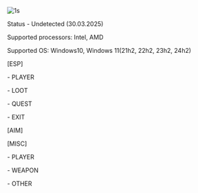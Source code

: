 ![1s](https://github.com/user-attachments/assets/d84f747b-658e-4012-ad85-77b0e07b22c9)

<p>Status - Undetected (30.03.2025)</p>
<p>Supported processors: Intel, AMD</p>
<p>Supported OS: Windows10, Windows 11(21h2, 22h2, 23h2, 24h2)</p>

<p>[ESP]</p>
<p>- PLAYER</p>
<p>- LOOT</p>
<p>- QUEST</p>
<p>- EXIT</p>
<p>[AIM]</p>
<p>[MISC]</p>
<p>- PLAYER</p>
<p>- WEAPON</p>
<p>- OTHER</p>

